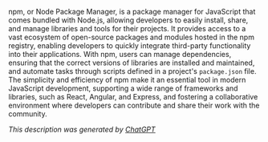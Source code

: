 npm, or Node Package Manager, is a package manager for JavaScript that comes bundled with Node.js, allowing developers to easily install, share, and manage libraries and tools for their projects. It provides access to a vast ecosystem of open-source packages and modules hosted in the npm registry, enabling developers to quickly integrate third-party functionality into their applications. With npm, users can manage dependencies, ensuring that the correct versions of libraries are installed and maintained, and automate tasks through scripts defined in a project's `package.json` file. The simplicity and efficiency of npm make it an essential tool in modern JavaScript development, supporting a wide range of frameworks and libraries, such as React, Angular, and Express, and fostering a collaborative environment where developers can contribute and share their work with the community.

*This description was generated by [ChatGPT](https://chatgpt.com/)*